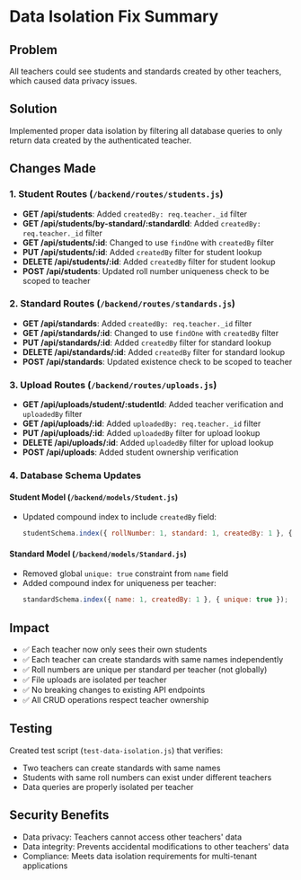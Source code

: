 # Data Isolation Fix Summary

## Problem
All teachers could see students and standards created by other teachers, which caused data privacy issues.

## Solution
Implemented proper data isolation by filtering all database queries to only return data created by the authenticated teacher.

## Changes Made

### 1. Student Routes (`/backend/routes/students.js`)
- **GET /api/students**: Added `createdBy: req.teacher._id` filter
- **GET /api/students/by-standard/:standardId**: Added `createdBy: req.teacher._id` filter  
- **GET /api/students/:id**: Changed to use `findOne` with `createdBy` filter
- **PUT /api/students/:id**: Added `createdBy` filter for student lookup
- **DELETE /api/students/:id**: Added `createdBy` filter for student lookup
- **POST /api/students**: Updated roll number uniqueness check to be scoped to teacher

### 2. Standard Routes (`/backend/routes/standards.js`)
- **GET /api/standards**: Added `createdBy: req.teacher._id` filter
- **GET /api/standards/:id**: Changed to use `findOne` with `createdBy` filter
- **PUT /api/standards/:id**: Added `createdBy` filter for standard lookup
- **DELETE /api/standards/:id**: Added `createdBy` filter for standard lookup
- **POST /api/standards**: Updated existence check to be scoped to teacher

### 3. Upload Routes (`/backend/routes/uploads.js`)
- **GET /api/uploads/student/:studentId**: Added teacher verification and `uploadedBy` filter
- **GET /api/uploads/:id**: Added `uploadedBy: req.teacher._id` filter
- **PUT /api/uploads/:id**: Added `uploadedBy` filter for upload lookup
- **DELETE /api/uploads/:id**: Added `uploadedBy` filter for upload lookup
- **POST /api/uploads**: Added student ownership verification

### 4. Database Schema Updates

#### Student Model (`/backend/models/Student.js`)
- Updated compound index to include `createdBy` field:
  ```javascript
  studentSchema.index({ rollNumber: 1, standard: 1, createdBy: 1 }, { unique: true, sparse: true });
  ```

#### Standard Model (`/backend/models/Standard.js`)
- Removed global `unique: true` constraint from `name` field
- Added compound index for uniqueness per teacher:
  ```javascript
  standardSchema.index({ name: 1, createdBy: 1 }, { unique: true });
  ```

## Impact
- ✅ Each teacher now only sees their own students
- ✅ Each teacher can create standards with same names independently
- ✅ Roll numbers are unique per standard per teacher (not globally)
- ✅ File uploads are isolated per teacher
- ✅ No breaking changes to existing API endpoints
- ✅ All CRUD operations respect teacher ownership

## Testing
Created test script (`test-data-isolation.js`) that verifies:
- Two teachers can create standards with same names
- Students with same roll numbers can exist under different teachers
- Data queries are properly isolated per teacher

## Security Benefits
- Data privacy: Teachers cannot access other teachers' data
- Data integrity: Prevents accidental modifications to other teachers' data
- Compliance: Meets data isolation requirements for multi-tenant applications
